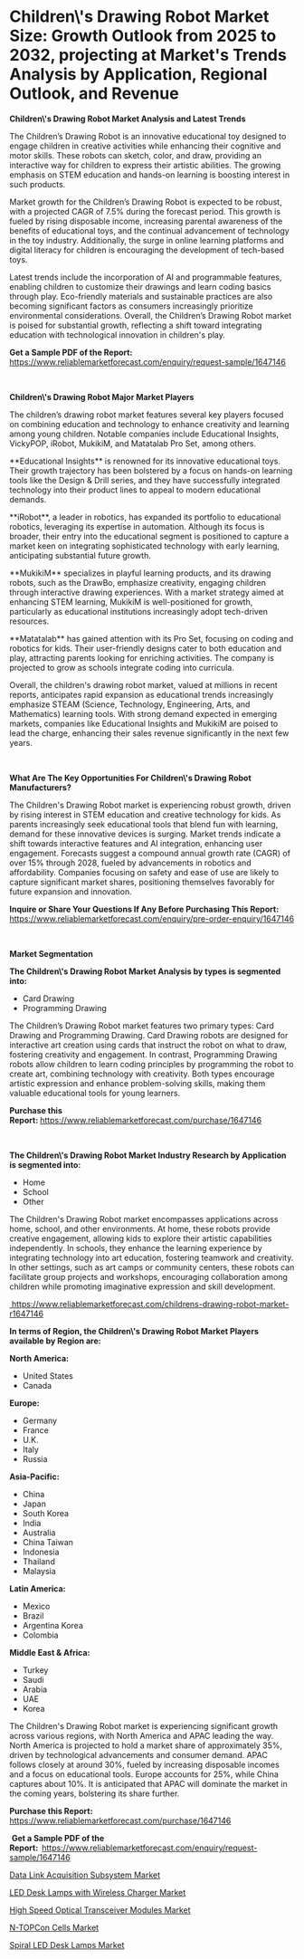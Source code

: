 <p><h1>Children\'s Drawing Robot Market Size: Growth Outlook from 2025 to 2032, projecting at Market's Trends Analysis by Application, Regional Outlook, and Revenue</h1></p><p><strong>Children\'s Drawing Robot Market Analysis and Latest Trends</strong></p>
<p><p>The Children’s Drawing Robot is an innovative educational toy designed to engage children in creative activities while enhancing their cognitive and motor skills. These robots can sketch, color, and draw, providing an interactive way for children to express their artistic abilities. The growing emphasis on STEM education and hands-on learning is boosting interest in such products.</p><p>Market growth for the Children’s Drawing Robot is expected to be robust, with a projected CAGR of 7.5% during the forecast period. This growth is fueled by rising disposable income, increasing parental awareness of the benefits of educational toys, and the continual advancement of technology in the toy industry. Additionally, the surge in online learning platforms and digital literacy for children is encouraging the development of tech-based toys. </p><p>Latest trends include the incorporation of AI and programmable features, enabling children to customize their drawings and learn coding basics through play. Eco-friendly materials and sustainable practices are also becoming significant factors as consumers increasingly prioritize environmental considerations. Overall, the Children’s Drawing Robot market is poised for substantial growth, reflecting a shift toward integrating education with technological innovation in children's play.</p></p>
<p><strong>Get a Sample PDF of the Report:&nbsp;</strong> <a href="https://www.reliablemarketforecast.com/enquiry/request-sample/1647146?utm_campaign=1899&utm_medium=2&utm_source=Github&utm_content=ia&utm_term=29032025&utm_id=childrens-drawing-robot">https://www.reliablemarketforecast.com/enquiry/request-sample/1647146</a></p>
<p>&nbsp;</p>
<p><strong>Children\'s Drawing Robot Major Market Players</strong></p>
<p><p>The children’s drawing robot market features several key players focused on combining education and technology to enhance creativity and learning among young children. Notable companies include Educational Insights, VickyPOP, iRobot, MukikiM, and Matatalab Pro Set, among others.</p><p>**Educational Insights** is renowned for its innovative educational toys. Their growth trajectory has been bolstered by a focus on hands-on learning tools like the Design & Drill series, and they have successfully integrated technology into their product lines to appeal to modern educational demands.</p><p>**iRobot**, a leader in robotics, has expanded its portfolio to educational robotics, leveraging its expertise in automation. Although its focus is broader, their entry into the educational segment is positioned to capture a market keen on integrating sophisticated technology with early learning, anticipating substantial future growth.</p><p>**MukikiM** specializes in playful learning products, and its drawing robots, such as the DrawBo, emphasize creativity, engaging children through interactive drawing experiences. With a market strategy aimed at enhancing STEM learning, MukikiM is well-positioned for growth, particularly as educational institutions increasingly adopt tech-driven resources.</p><p>**Matatalab** has gained attention with its Pro Set, focusing on coding and robotics for kids. Their user-friendly designs cater to both education and play, attracting parents looking for enriching activities. The company is projected to grow as schools integrate coding into curricula.</p><p>Overall, the children's drawing robot market, valued at millions in recent reports, anticipates rapid expansion as educational trends increasingly emphasize STEAM (Science, Technology, Engineering, Arts, and Mathematics) learning tools. With strong demand expected in emerging markets, companies like Educational Insights and MukikiM are poised to lead the charge, enhancing their sales revenue significantly in the next few years.</p></p>
<p>&nbsp;</p>
<p><strong>What Are The Key Opportunities For Children\'s Drawing Robot Manufacturers?</strong></p>
<p><p>The Children's Drawing Robot market is experiencing robust growth, driven by rising interest in STEM education and creative technology for kids. As parents increasingly seek educational tools that blend fun with learning, demand for these innovative devices is surging. Market trends indicate a shift towards interactive features and AI integration, enhancing user engagement. Forecasts suggest a compound annual growth rate (CAGR) of over 15% through 2028, fueled by advancements in robotics and affordability. Companies focusing on safety and ease of use are likely to capture significant market shares, positioning themselves favorably for future expansion and innovation.</p></p>
<p><strong>Inquire or Share Your Questions If Any Before Purchasing This Report:</strong> <a href="https://www.reliablemarketforecast.com/enquiry/pre-order-enquiry/1647146?utm_campaign=1899&utm_medium=2&utm_source=Github&utm_content=ia&utm_term=29032025&utm_id=childrens-drawing-robot">https://www.reliablemarketforecast.com/enquiry/pre-order-enquiry/1647146</a></p>
<p>&nbsp;</p>
<p><strong>Market Segmentation</strong></p>
<p><strong>The Children\'s Drawing Robot Market Analysis by types is segmented into:</strong></p>
<p><ul><li>Card Drawing</li><li>Programming Drawing</li></ul></p>
<p><p>The Children’s Drawing Robot market features two primary types: Card Drawing and Programming Drawing. Card Drawing robots are designed for interactive art creation using cards that instruct the robot on what to draw, fostering creativity and engagement. In contrast, Programming Drawing robots allow children to learn coding principles by programming the robot to create art, combining technology with creativity. Both types encourage artistic expression and enhance problem-solving skills, making them valuable educational tools for young learners.</p></p>
<p><strong>Purchase this Report:&nbsp;</strong><a href="https://www.reliablemarketforecast.com/purchase/1647146?utm_campaign=1899&utm_medium=2&utm_source=Github&utm_content=ia&utm_term=29032025&utm_id=childrens-drawing-robot">https://www.reliablemarketforecast.com/purchase/1647146</a></p>
<p>&nbsp;</p>
<p><strong>The Children\'s Drawing Robot Market Industry Research by Application is segmented into:</strong></p>
<p><ul><li>Home</li><li>School</li><li>Other</li></ul></p>
<p><p>The Children's Drawing Robot market encompasses applications across home, school, and other environments. At home, these robots provide creative engagement, allowing kids to explore their artistic capabilities independently. In schools, they enhance the learning experience by integrating technology into art education, fostering teamwork and creativity. In other settings, such as art camps or community centers, these robots can facilitate group projects and workshops, encouraging collaboration among children while promoting imaginative expression and skill development.</p></p>
<p><a href="https://www.reliablemarketforecast.com/childrens-drawing-robot-market-r1647146?utm_campaign=1899&utm_medium=2&utm_source=Github&utm_content=ia&utm_term=29032025&utm_id=childrens-drawing-robot">&nbsp;https://www.reliablemarketforecast.com/childrens-drawing-robot-market-r1647146</a></p>
<p><strong>In terms of Region, the Children\'s Drawing Robot Market Players available by Region are:</strong></p>
<p>
    <p> <strong> North America: </strong>
        <ul>
            <li>United States</li>
            <li>Canada</li>
        </ul>
        </p> 
    <p> <strong> Europe: </strong>
        <ul>
            <li>Germany</li>
            <li>France</li>
            <li>U.K.</li>
            <li>Italy</li>
            <li>Russia</li>
        </ul>
        </p> 
    <p> <strong> Asia-Pacific: </strong>
        <ul>
            <li>China</li>
            <li>Japan</li>
            <li>South Korea</li>
            <li>India</li>
            <li>Australia</li>
            <li>China Taiwan</li>
            <li>Indonesia</li>
            <li>Thailand</li>
            <li>Malaysia</li>
        </ul>
        </p> 
    <p> <strong> Latin America: </strong>
        <ul>
            <li>Mexico</li>
            <li>Brazil</li>
            <li>Argentina Korea</li>
            <li>Colombia</li>
        </ul>
        </p> 
    <p> <strong> Middle East & Africa: </strong>
        <ul>
            <li>Turkey</li>
            <li>Saudi</li>
            <li>Arabia</li>
            <li>UAE</li>
            <li>Korea</li>
        </ul>
    </p>
    </p>
<p><p>The Children's Drawing Robot market is experiencing significant growth across various regions, with North America and APAC leading the way. North America is projected to hold a market share of approximately 35%, driven by technological advancements and consumer demand. APAC follows closely at around 30%, fueled by increasing disposable incomes and a focus on educational tools. Europe accounts for 25%, while China captures about 10%. It is anticipated that APAC will dominate the market in the coming years, bolstering its share further.</p></p>
<p><strong>Purchase this Report: </strong><a href="https://www.reliablemarketforecast.com/purchase/1647146?utm_campaign=1899&utm_medium=2&utm_source=Github&utm_content=ia&utm_term=29032025&utm_id=childrens-drawing-robot">https://www.reliablemarketforecast.com/purchase/1647146</a></p>
<p>&nbsp;<strong>Get a Sample PDF of the Report:&nbsp;&nbsp;</strong><a href="https://www.reliablemarketforecast.com/enquiry/request-sample/1647146?utm_campaign=1899&utm_medium=2&utm_source=Github&utm_content=ia&utm_term=29032025&utm_id=childrens-drawing-robot">https://www.reliablemarketforecast.com/enquiry/request-sample/1647146</a></p>
<p><strong></strong></p>
<p><p><a href="https://github.com/sahoolipko6f/Market-Research-Report-List-1/blob/main/data-link-acquisition-subsystem-market.md?utm_campaign=1899&utm_medium=2&utm_source=Github&utm_content=ia&utm_term=29032025&utm_id=childrens-drawing-robot">Data Link Acquisition Subsystem Market</a></p><p><a href="https://github.com/rogetspate12/Market-Research-Report-List-1/blob/main/led-desk-lamps-with-wireless-charger-market.md?utm_campaign=1899&utm_medium=2&utm_source=Github&utm_content=ia&utm_term=29032025&utm_id=childrens-drawing-robot">LED Desk Lamps with Wireless Charger Market</a></p><p><a href="https://github.com/alawnhvicay/Market-Research-Report-List-1/blob/main/high-speed-optical-transceiver-modules-market.md?utm_campaign=1899&utm_medium=2&utm_source=Github&utm_content=ia&utm_term=29032025&utm_id=childrens-drawing-robot">High Speed Optical Transceiver Modules Market</a></p><p><a href="https://github.com/wraggfomath/Market-Research-Report-List-1/blob/main/n-topcon-cells-market.md?utm_campaign=1899&utm_medium=2&utm_source=Github&utm_content=ia&utm_term=29032025&utm_id=childrens-drawing-robot">N-TOPCon Cells Market</a></p><p><a href="https://github.com/ranewknaller/Market-Research-Report-List-1/blob/main/spiral-led-desk-lamps-market.md?utm_campaign=1899&utm_medium=2&utm_source=Github&utm_content=ia&utm_term=29032025&utm_id=childrens-drawing-robot">Spiral LED Desk Lamps Market</a></p></p>